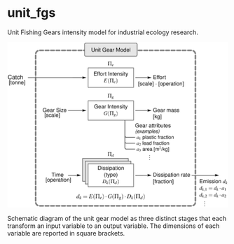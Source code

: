 # unit_fgs
Unit Fishing Gears intensity model for industrial ecology research.

![Unit Gear Model](docs/images/Fig1-unit-gear-model.png)

Schematic diagram of the unit gear model as three distinct stages that each transform an input variable to an output variable. The dimensions of each variable are reported in square brackets.